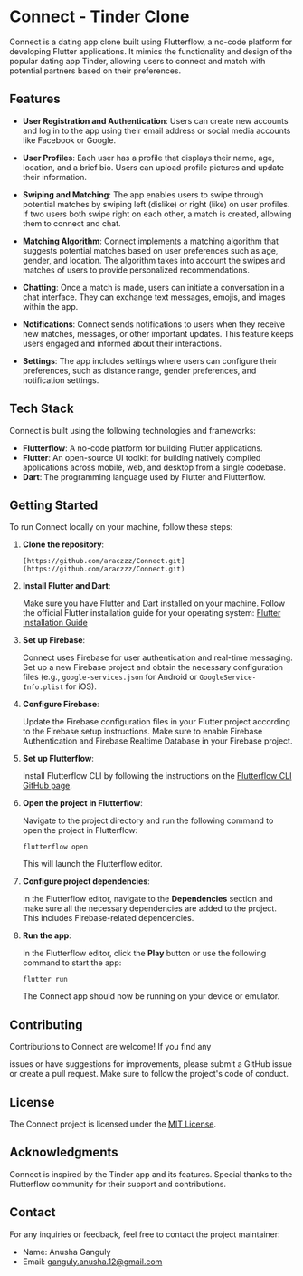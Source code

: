 # Connect - Tinder Clone

Connect is a dating app clone built using Flutterflow, a no-code platform for developing Flutter applications. It mimics the functionality and design of the popular dating app Tinder, allowing users to connect and match with potential partners based on their preferences.

## Features

- **User Registration and Authentication**: Users can create new accounts and log in to the app using their email address or social media accounts like Facebook or Google.

- **User Profiles**: Each user has a profile that displays their name, age, location, and a brief bio. Users can upload profile pictures and update their information.

- **Swiping and Matching**: The app enables users to swipe through potential matches by swiping left (dislike) or right (like) on user profiles. If two users both swipe right on each other, a match is created, allowing them to connect and chat.

- **Matching Algorithm**: Connect implements a matching algorithm that suggests potential matches based on user preferences such as age, gender, and location. The algorithm takes into account the swipes and matches of users to provide personalized recommendations.

- **Chatting**: Once a match is made, users can initiate a conversation in a chat interface. They can exchange text messages, emojis, and images within the app.

- **Notifications**: Connect sends notifications to users when they receive new matches, messages, or other important updates. This feature keeps users engaged and informed about their interactions.

- **Settings**: The app includes settings where users can configure their preferences, such as distance range, gender preferences, and notification settings.

## Tech Stack

Connect is built using the following technologies and frameworks:

- **Flutterflow**: A no-code platform for building Flutter applications.
- **Flutter**: An open-source UI toolkit for building natively compiled applications across mobile, web, and desktop from a single codebase.
- **Dart**: The programming language used by Flutter and Flutterflow.

## Getting Started

To run Connect locally on your machine, follow these steps:

1. **Clone the repository**:

   ```
   [https://github.com/araczzz/Connect.git](https://github.com/araczzz/Connect.git)
   ```

2. **Install Flutter and Dart**:

   Make sure you have Flutter and Dart installed on your machine. Follow the official Flutter installation guide for your operating system: [Flutter Installation Guide](https://flutter.dev/docs/get-started/install)

3. **Set up Firebase**:

   Connect uses Firebase for user authentication and real-time messaging. Set up a new Firebase project and obtain the necessary configuration files (e.g., `google-services.json` for Android or `GoogleService-Info.plist` for iOS).

4. **Configure Firebase**:

   Update the Firebase configuration files in your Flutter project according to the Firebase setup instructions. Make sure to enable Firebase Authentication and Firebase Realtime Database in your Firebase project.

5. **Set up Flutterflow**:

   Install Flutterflow CLI by following the instructions on the [Flutterflow CLI GitHub page](https://github.com/flutterflow/flutterflow).

6. **Open the project in Flutterflow**:

   Navigate to the project directory and run the following command to open the project in Flutterflow:

   ```
   flutterflow open
   ```

   This will launch the Flutterflow editor.

7. **Configure project dependencies**:

   In the Flutterflow editor, navigate to the **Dependencies** section and make sure all the necessary dependencies are added to the project. This includes Firebase-related dependencies.

8. **Run the app**:

   In the Flutterflow editor, click the **Play** button or use the following command to start the app:

   ```
   flutter run
   ```

   The Connect app should now be running on your device or emulator.

## Contributing

Contributions to Connect are welcome! If you find any

 issues or have suggestions for improvements, please submit a GitHub issue or create a pull request. Make sure to follow the project's code of conduct.

## License

The Connect project is licensed under the [MIT License](LICENSE).

## Acknowledgments

Connect is inspired by the Tinder app and its features. Special thanks to the Flutterflow community for their support and contributions.

## Contact

For any inquiries or feedback, feel free to contact the project maintainer:

- Name: Anusha Ganguly
- Email: ganguly.anusha.12@gmail.com
  
